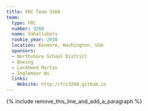 ```yaml
---
title: FRC Team 3268
team:
  type: FRC
  number: 3268
  name: Vahallabots
  rookie_year: 2010
  location: Kenmore, Washington, USA
  sponsors:
  - Northshore School District
  - Boeing
  - Lockheed Martin
  - Inglemoor Hs
  links:
    Website: http://frc3268.github.io
---
```


{% include remove_this_line_and_add_a_paragraph %}
